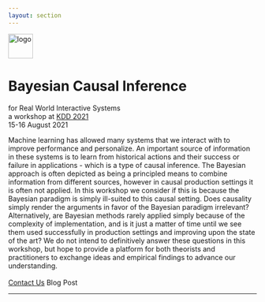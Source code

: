 ```yaml
---
layout: section
---
```


<img height="50" src="{{ site.logo }}" class="rounded mx-auto d-block" alt="logo">


# Bayesian Causal Inference 
<div class="subtitle">for Real World Interactive Systems</div>
<div class="lead">a workshop at <a href='https://kdd.org/kdd2021/'>KDD 2021</a></div>
<div class="lead">15-16 August 2021</div>

<!-- INTRO SECTION -->
<section id="main" class="container" style='padding-top:0rem; margin-top:-0rem;'>
	<div class="row flex-items-xs-center flex-items-md-center text-xs-center text-md-center">
		<!-- 8 columns (out of 12) -->
        <div class="col-md-8">
			<p class="text-xs-left">
			Machine learning has allowed many systems that we interact with to improve performance and personalize.  An important source of information in these systems is to learn from historical actions and their success or failure in applications - which is a type of causal inference.  The Bayesian approach is often depicted as being a principled means to combine information from different sources, however in causal production settings it is often not applied.  In this workshop we consider if this is because the Bayesian paradigm is simply ill-suited to this causal setting.  Does causality simply render the arguments in favor of the Bayesian paradigm irrelevant?  Alternatively, are Bayesian methods rarely applied simply because of the complexity of implementation, and is it just a matter of time until we see them used successfully in production settings and improving upon the state of the art? We do not intend to definitively answer these questions in this workshop, but hope to provide a platform for both theorists and practitioners to exchange ideas and empirical findings to advance our understanding.   
		     <br>
		     <br>
				<a href="mailto:bcirwis@googlegroups.com">Contact Us</a> <a href-'https://medium.com/criteo-engineering/the-foundations-of-causal-inference-and-its-application-to-real-world-interactive-systems-356aa4a264c5'>Blog Post</a>
		     <br>
			</p>
		</div>
	</div>
</section>

---


